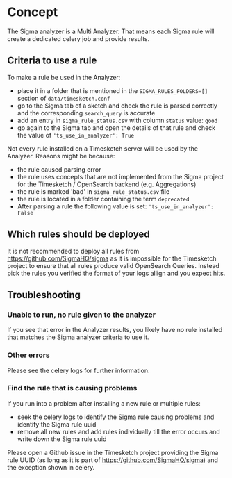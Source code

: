 # Concept

The Sigma analyzer is a Multi Analyzer. That means each Sigma rule will create a dedicated celery job and provide results.

## Criteria to use a rule

To make a rule be used in the Analyzer:

- place it in a folder that is mentioned in the `SIGMA_RULES_FOLDERS=[]` section of `data/timesketch.conf`
- go to the Sigma tab of a sketch and check the rule is parsed correctly and the corresponding `search_query` is accurate
- add an entry in `sigma_rule_status.csv` with column `status` value: `good`
- go again to the Sigma tab and open the details of that rule and check the value of `'ts_use_in_analyzer': True`

Not every rule installed on a Timesketch server will be used by the Analyzer.
Reasons might be because:

- the rule caused parsing error
- the rule uses concepts that are not implemented from the Sigma project for the Timesketch / OpenSearch backend (e.g. Aggregations)
- the rule is marked 'bad' in `sigma_rule_status.csv` file
- the rule is located in a folder containing the term `deprecated`
- After parsing a rule the following value is set: `'ts_use_in_analyzer': False`

## Which rules should be deployed

It is not recommended to deploy all rules from https://github.com/SigmaHQ/sigma as it is impossible for the Timesketch project to ensure that all rules produce valid OpenSearch Queries.
Instead pick the rules you verified the format of your logs allign and you expect hits.

## Troubleshooting

### Unable to run, no rule given to the analyzer

If you see that error in the Analyzer results, you likely have no rule installed that matches the Sigma analyzer criteria to use it.

### Other errors

Please see the celery logs for further information.

### Find the rule that is causing problems

If you run into a problem after installing a new rule or multiple rules:

- seek the celery logs to identify the Sigma rule causing problems and identify the Sigma rule uuid
- remove all new rules and add rules individually till the error occurs and write down the Sigma rule uuid

Please open a Github issue in the Timesketch project providing the Sigma rule UUID (as long as it is part of https://github.com/SigmaHQ/sigma) and the exception shown in celery.